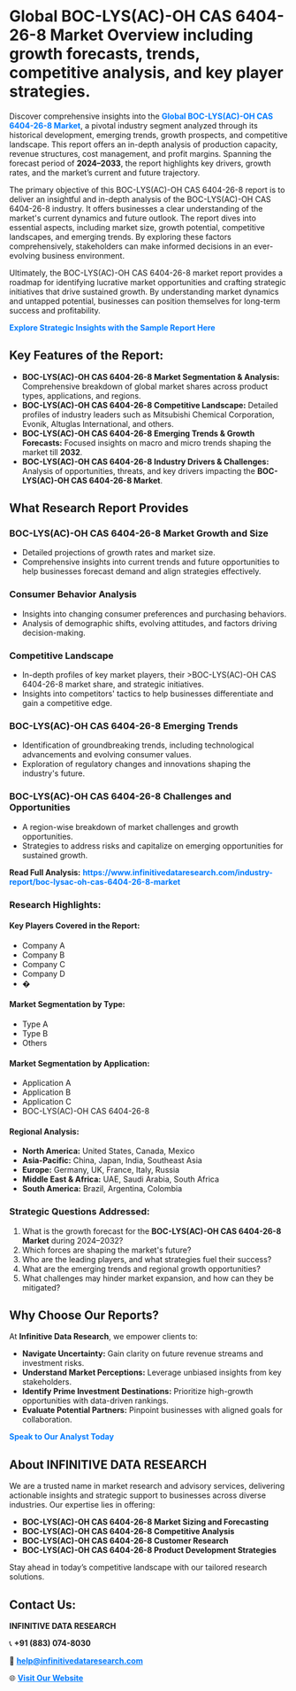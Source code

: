 <h1>Global BOC-LYS(AC)-OH CAS 6404-26-8 Market Overview including growth forecasts, trends, competitive analysis, and key player strategies.</h1>
<p>
Discover comprehensive insights into the 
<a href="https://www.infinitivedataresearch.com/industry-report/boc-lysac-oh-cas-6404-26-8-market" rel="dofollow" style="color: #007BFF; text-decoration: none;"><strong>Global BOC-LYS(AC)-OH CAS 6404-26-8 Market</strong></a>, a pivotal industry segment analyzed through its historical development, emerging trends, growth prospects, and competitive landscape. This report offers an in-depth analysis of production capacity, revenue structures, cost management, and profit margins. Spanning the forecast period of <strong>2024–2033</strong>, the report highlights key drivers, growth rates, and the market’s current and future trajectory.
</p>
<p>
The primary objective of this BOC-LYS(AC)-OH CAS 6404-26-8 report is to deliver an insightful and in-depth analysis of the BOC-LYS(AC)-OH CAS 6404-26-8 industry. It offers businesses a clear understanding of the market's current dynamics and future outlook. The report dives into essential aspects, including market size, growth potential, competitive landscapes, and emerging trends. By exploring these factors comprehensively, stakeholders can make informed decisions in an ever-evolving business environment.
</p>
<p>
Ultimately, the BOC-LYS(AC)-OH CAS 6404-26-8 market report provides a roadmap for identifying lucrative market opportunities and crafting strategic initiatives that drive sustained growth. By understanding market dynamics and untapped potential, businesses can position themselves for long-term success and profitability.
</p>
<p>
<a href="https://www.infinitivedataresearch.com/request-sample/reportId=112309" style="color: #007BFF; text-decoration: none;"><strong>Explore Strategic Insights with the Sample Report Here</strong></a>
</p>

<h2>Key Features of the Report:</h2>
<ul>
<li><strong>BOC-LYS(AC)-OH CAS 6404-26-8 Market Segmentation & Analysis:</strong> Comprehensive breakdown of global market shares across product types, applications, and regions.</li>
<li><strong>BOC-LYS(AC)-OH CAS 6404-26-8 Competitive Landscape:</strong> Detailed profiles of industry leaders such as Mitsubishi Chemical Corporation, Evonik, Altuglas International, and others.</li>
<li><strong>BOC-LYS(AC)-OH CAS 6404-26-8 Emerging Trends & Growth Forecasts:</strong> Focused insights on macro and micro trends shaping the market till <strong>2032</strong>.</li>
<li><strong>BOC-LYS(AC)-OH CAS 6404-26-8 Industry Drivers & Challenges:</strong> Analysis of opportunities, threats, and key drivers impacting the <strong>BOC-LYS(AC)-OH CAS 6404-26-8 Market</strong>.</li>
</ul>

<h2>What Research Report Provides</h2>
<h3>BOC-LYS(AC)-OH CAS 6404-26-8 Market Growth and Size</h3>
<ul>
<li>Detailed projections of growth rates and market size.</li>
<li>Comprehensive insights into current trends and future opportunities to help businesses forecast demand and align strategies effectively.</li>
</ul>

<h3>Consumer Behavior Analysis</h3>
<ul>
<li>Insights into changing consumer preferences and purchasing behaviors.</li>
<li>Analysis of demographic shifts, evolving attitudes, and factors driving decision-making.</li>
</ul>

<h3>Competitive Landscape</h3>
<ul>
<li>In-depth profiles of key market players, their >BOC-LYS(AC)-OH CAS 6404-26-8 market share, and strategic initiatives.</li>
<li>Insights into competitors' tactics to help businesses differentiate and gain a competitive edge.</li>
</ul>

<h3>BOC-LYS(AC)-OH CAS 6404-26-8 Emerging Trends</h3>
<ul>
<li>Identification of groundbreaking trends, including technological advancements and evolving consumer values.</li>
<li>Exploration of regulatory changes and innovations shaping the industry's future.</li>
</ul>

<h3>BOC-LYS(AC)-OH CAS 6404-26-8 Challenges and Opportunities</h3>
<ul>
<li>A region-wise breakdown of market challenges and growth opportunities.</li>
<li>Strategies to address risks and capitalize on emerging opportunities for sustained growth.</li>
</ul>
<p><strong>Read Full Analysis:</strong> <a href="https://www.infinitivedataresearch.com/industry-report/boc-lysac-oh-cas-6404-26-8-market" rel="dofollow" style="color: #007BFF; text-decoration: none;"><strong>https://www.infinitivedataresearch.com/industry-report/boc-lysac-oh-cas-6404-26-8-market</strong></a></p>
<h3>Research Highlights:</h3>
<h4>Key Players Covered in the Report:</h4>
<ul><li>Company A</li><li>Company B</li><li>Company C</li><li>Company D</li><li>�</li></ul>
<h4>Market Segmentation by Type:</h4>
<ul><li>Type A</li><li>Type B</li><li>Others</li></ul>
<h4>Market Segmentation by Application:</h4>
<ul><li>Application A</li><li>Application B</li><li>Application C</li><li>BOC-LYS(AC)-OH CAS 6404-26-8</li></ul>

<h4>Regional Analysis:</h4>
<ul>
<li><strong>North America:</strong> United States, Canada, Mexico</li>
<li><strong>Asia-Pacific:</strong> China, Japan, India, Southeast Asia</li>
<li><strong>Europe:</strong> Germany, UK, France, Italy, Russia</li>
<li><strong>Middle East & Africa:</strong> UAE, Saudi Arabia, South Africa</li>
<li><strong>South America:</strong> Brazil, Argentina, Colombia</li>
</ul>

<h3>Strategic Questions Addressed:</h3>
<ol>
<li>What is the growth forecast for the <strong>BOC-LYS(AC)-OH CAS 6404-26-8 Market</strong> during 2024–2032?</li>
<li>Which forces are shaping the market's future?</li>
<li>Who are the leading players, and what strategies fuel their success?</li>
<li>What are the emerging trends and regional growth opportunities?</li>
<li>What challenges may hinder market expansion, and how can they be mitigated?</li>
</ol>

<h2>Why Choose Our Reports?</h2>
<p>At <strong>Infinitive Data Research</strong>, we empower clients to:</p>
<ul>
<li><strong>Navigate Uncertainty:</strong> Gain clarity on future revenue streams and investment risks.</li>
<li><strong>Understand Market Perceptions:</strong> Leverage unbiased insights from key stakeholders.</li>
<li><strong>Identify Prime Investment Destinations:</strong> Prioritize high-growth opportunities with data-driven rankings.</li>
<li><strong>Evaluate Potential Partners:</strong> Pinpoint businesses with aligned goals for collaboration.</li>
</ul>
<p><a href="https://www.infinitivedataresearch.com/industry-report/boc-lysac-oh-cas-6404-26-8-market" rel="dofollow" style="color: #007BFF; text-decoration: none;"><strong>Speak to Our Analyst Today</strong></a></p>

<h2>About INFINITIVE DATA RESEARCH</h2>
<p>We are a trusted name in market research and advisory services, delivering actionable insights and strategic support to businesses across diverse industries. Our expertise lies in offering:</p>
<ul>
<li><strong>BOC-LYS(AC)-OH CAS 6404-26-8 Market Sizing and Forecasting</strong></li>
<li><strong>BOC-LYS(AC)-OH CAS 6404-26-8 Competitive Analysis</strong></li>
<li><strong>BOC-LYS(AC)-OH CAS 6404-26-8 Customer Research</strong></li>
<li><strong>BOC-LYS(AC)-OH CAS 6404-26-8 Product Development Strategies</strong></li>
</ul>
<p>Stay ahead in today’s competitive landscape with our tailored research solutions.</p>

<h2>Contact Us:</h2>
<p><strong>INFINITIVE DATA RESEARCH</strong></p>
<p>📞 <strong>+91 (883) 074-8030</strong></p>
<p>📧 <strong><a href="mailto:help@infinitivedataresearch.com" style="color: #007BFF;">help@infinitivedataresearch.com</a></strong></p>
<p>🌐 <strong><a href="https://www.infinitivedataresearch.com" rel="dofollow" style="color: #007BFF;">Visit Our Website</a></strong></p>